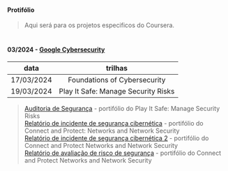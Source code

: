 #### Protifólio
>
>Aqui será para os projetos especificos do Coursera.
>
#
#### 03/2024 - [Google Cybersecurity](https://github.com/MateusBSS/Portfolio/tree/main/Google)

  data   | trilhas
:-------: | :------:
17/03/2024 | Foundations of Cybersecurity
19/03/2024 | Play It Safe: Manage Security Risks
    
> [Auditoria de Segurança](https://github.com/MateusBSS/Portfolio/blob/main/Google/Modulo2%20-%20Mateus%20Breno%20Soares.pdf) - portifólio do Play It Safe: Manage Security Risks
><br>
> [Relatório de incidente de 
segurança cibernética](https://github.com/mtsXD/Coursera/blob/main/Google/Connect%20and%20Protect%3A%20Networks%20and%20Network%20Security-%20Mateus%20Breno%20Soares.pdf) - portifólio do Connect and Protect: Networks and Network Security
><br>
>[Relatório de incidente de segurança cibernética 2](https://github.com/mtsXD/Coursera/blob/main/Google/Play%20It%20Safe%3A%20Manage%20Security%20Risks%202%20-%20Mateus%20Breno%20Soares.pdf) - portifólio do Connect and Protect Networks and Network Security
><br>
>[Relatório de avaliação de 
risco de segurança](https://github.com/mtsXD/Coursera/blob/main/Google/Connect%20and%20Protect%3A%20Networks%20and%20Network%20Security%203%20-%20Mateus%20Breno%20Soares.pdf.pdf) - portifólio do Connect and Protect Networks and Network Security

